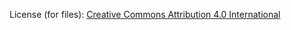 License (for files): [Creative Commons Attribution 4.0 International](https://creativecommons.org/licenses/by/4.0/legalcode)
